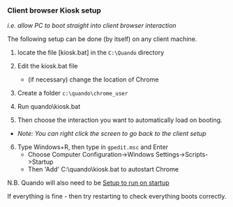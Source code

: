 
### Client browser Kiosk setup
_i.e. allow PC to boot straight into client browser interaction_

The following setup can be done (by itself) on any client machine.

1. locate the file [kiosk.bat] in the `C:\Quando` directory

2. Edit the kiosk.bat file
   - (if necessary) change the location of Chrome
3. Create a folder `c:\quando\chrome_user`
4. Run quando\kiosk.bat
5. Then choose the interaction you want to automatically load on booting.
  - _Note: You can right click the screen to go back to the client setup_
6. Type Windows+R, then type in `gpedit.msc` and Enter
    * Choose Computer Configuration->Windows Settings->Scripts->Startup
    * Then 'Add' C:\quando\kiosk.bat to autostart Chrome

N.B. Quando will also need to be [Setup to run on startup](run_local.md)

If everything is fine - then try restarting to check everything boots correctly.
